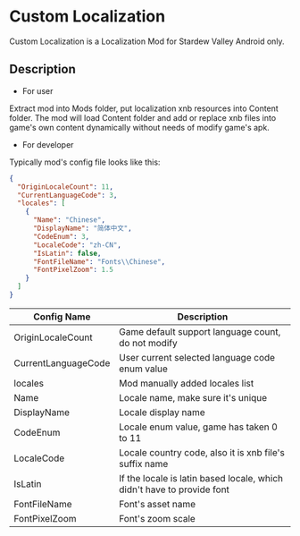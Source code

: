 # Custom Localization #

Custom Localization is a Localization Mod for Stardew Valley Android only.

## Description ##
- For user

Extract mod into Mods folder, put localization xnb resources into Content folder.
The mod will load Content folder and add or replace xnb files into game's own content dynamically without needs of modify game's apk.

- For developer

Typically mod's config file looks like this:

```json
{
  "OriginLocaleCount": 11,
  "CurrentLanguageCode": 3,
  "locales": [
    {
      "Name": "Chinese",
      "DisplayName": "简体中文",
      "CodeEnum": 3,
      "LocaleCode": "zh-CN",
      "IsLatin": false,
      "FontFileName": "Fonts\\Chinese",
      "FontPixelZoom": 1.5
    }
  ]
}
```
| Config Name | Description   |
| ------------ | ------------ |
| OriginLocaleCount | Game default support language count, do not modify |
| CurrentLanguageCode | User current selected language code enum value |
| locales | Mod manually added locales list |
| Name | Locale name, make sure it's unique |
| DisplayName | Locale display name |
| CodeEnum | Locale enum value, game has taken 0 to 11|
| LocaleCode | Locale country code, also it is xnb file's suffix name |
| IsLatin | If the locale is latin based locale, which didn't have to provide font |
| FontFileName | Font's asset name |
| FontPixelZoom | Font's zoom scale |
